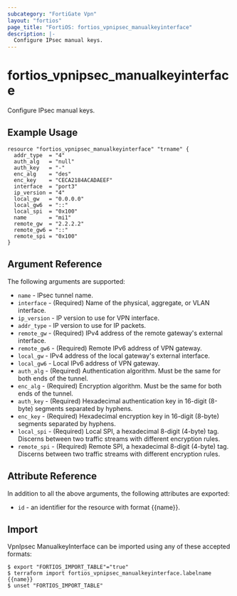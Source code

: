 ```yaml
---
subcategory: "FortiGate Vpn"
layout: "fortios"
page_title: "FortiOS: fortios_vpnipsec_manualkeyinterface"
description: |-
  Configure IPsec manual keys.
---
```


# fortios_vpnipsec_manualkeyinterface
Configure IPsec manual keys.

## Example Usage

```hcl
resource "fortios_vpnipsec_manualkeyinterface" "trname" {
  addr_type  = "4"
  auth_alg   = "null"
  auth_key   = "-"
  enc_alg    = "des"
  enc_key    = "CECA2184ACADAEEF"
  interface  = "port3"
  ip_version = "4"
  local_gw   = "0.0.0.0"
  local_gw6  = "::"
  local_spi  = "0x100"
  name       = "mi1"
  remote_gw  = "2.2.2.2"
  remote_gw6 = "::"
  remote_spi = "0x100"
}
```

## Argument Reference

The following arguments are supported:

* `name` - IPsec tunnel name.
* `interface` - (Required) Name of the physical, aggregate, or VLAN interface.
* `ip_version` - IP version to use for VPN interface.
* `addr_type` - IP version to use for IP packets.
* `remote_gw` - (Required) IPv4 address of the remote gateway's external interface.
* `remote_gw6` - (Required) Remote IPv6 address of VPN gateway.
* `local_gw` - IPv4 address of the local gateway's external interface.
* `local_gw6` - Local IPv6 address of VPN gateway.
* `auth_alg` - (Required) Authentication algorithm. Must be the same for both ends of the tunnel.
* `enc_alg` - (Required) Encryption algorithm. Must be the same for both ends of the tunnel.
* `auth_key` - (Required) Hexadecimal authentication key in 16-digit (8-byte) segments separated by hyphens.
* `enc_key` - (Required) Hexadecimal encryption key in 16-digit (8-byte) segments separated by hyphens.
* `local_spi` - (Required) Local SPI, a hexadecimal 8-digit (4-byte) tag. Discerns between two traffic streams with different encryption rules.
* `remote_spi` - (Required) Remote SPI, a hexadecimal 8-digit (4-byte) tag. Discerns between two traffic streams with different encryption rules.


## Attribute Reference

In addition to all the above arguments, the following attributes are exported:
* `id` - an identifier for the resource with format {{name}}.

## Import

VpnIpsec ManualkeyInterface can be imported using any of these accepted formats:
```
$ export "FORTIOS_IMPORT_TABLE"="true"
$ terraform import fortios_vpnipsec_manualkeyinterface.labelname {{name}}
$ unset "FORTIOS_IMPORT_TABLE"
```
